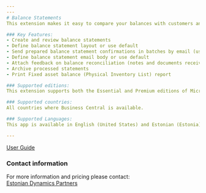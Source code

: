 ```yaml
---
---
# Balance Statements
This extension makes it easy to compare your balances with customers and vendors.

### Key Features:
- Create and review balance statements
- Define balance statement layout or use default
- Send prepared balance statement confirmations in batches by email (using email scenarios)
- Define balance statement email body or use default
- Attach feedback on balance reconciliation (notes and documents received) 
- Archive processed statements
- Print Fixed asset balance (Physical Inventory List) report

### Supported editions:
This extension supports both the Essential and Premium editions of Microsoft Dynamics 365 Business Central.

### Supported countries:
All countries where Business Central is available.

### Supported Languages:
This app is available in English (United States) and Estonian (Estonia).

---
```


[User Guide](help)

### Contact information

For more information and pricing please contact:  
<a href="https://dynamicspartnersee.github.io/docs/en-us/contacts" target="_blank">Estonian Dynamics Partners</a>
